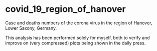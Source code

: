 # covid_19_region_of_hanover
Case and deaths numbers of the corona virus in the region of Hanover, Lower Saxony, Germany.

This analysis has been performed solely for myself, both to verify and improve on (very compressed) plots being shown in the daily press.
